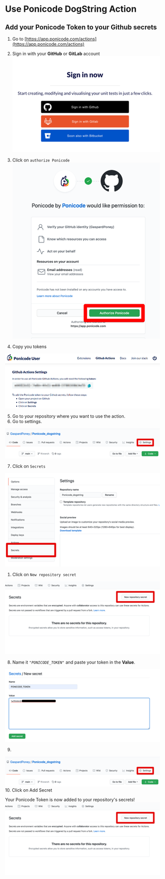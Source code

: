 # Use Ponicode DogString Action
## Add your Ponicode Token to your Github secrets
1. Go to [https://app.ponicode.com/actions](https://app.ponicode.com/actions)
2. Sign in with your **GitHub** or **GitLab** account
![Sign In](images/use_dogstring_1.png)
3. Click on `authorize Ponicode`
![Authorize](images/use_dogstring_2.png)

4. Copy you tokens

![Token](images/use_dogstring_3.png)

5. Go to your repository where you want to use the action.
6. Go to settings.

![Settings](images/use_dogstring_7.png)


7. Click on `Secrets`

![Settings](images/use_dogstring_4.png)

1. Click on `New repository secret`

![Secrets](images/use_dogstring_5.png)

8. Name it *`"PONICODE_TOKEN"`* and paste your token in the **Value**.

![Secrets](images/use_dogstring_6.png)


9.  
![Secrets](images/use_dogstring_7.png)
10. Click on Add Secret

Your Ponicode Token is now added to your repository's secrets!
![Secrets](images/use_dogstring_5.png)
